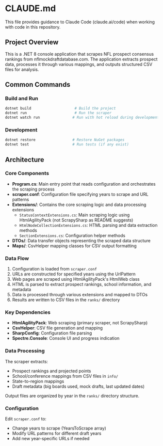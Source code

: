 # CLAUDE.md

This file provides guidance to Claude Code (claude.ai/code) when working with code in this repository.

## Project Overview

This is a .NET 8 console application that scrapes NFL prospect consensus rankings from nflmockdraftdatabase.com. The application extracts prospect data, processes it through various mappings, and outputs structured CSV files for analysis.

## Common Commands

### Build and Run
```bash
dotnet build                    # Build the project
dotnet run                      # Run the scraper
dotnet watch run               # Run with hot reload during development
```

### Development
```bash
dotnet restore                 # Restore NuGet packages
dotnet test                    # Run tests (if any exist)
```

## Architecture

### Core Components

- **Program.cs**: Main entry point that reads configuration and orchestrates the scraping process
- **scraper.conf**: Configuration file specifying years to scrape and URL patterns
- **Extensions/**: Contains the core scraping logic and data processing extensions
  - `StatusContextExtensions.cs`: Main scraping logic using HtmlAgilityPack (not ScrapySharp as README suggests)
  - `HtmlNodeCollectionExtensions.cs`: HTML parsing and data extraction methods
  - `SectionExtensions.cs`: Configuration helper methods
- **DTOs/**: Data transfer objects representing the scraped data structure
- **Maps/**: CsvHelper mapping classes for CSV output formatting

### Data Flow

1. Configuration is loaded from `scraper.conf`
2. URLs are constructed for specified years using the UrlPattern
3. Web pages are scraped using HtmlAgilityPack's HtmlWeb class
4. HTML is parsed to extract prospect rankings, school information, and metadata
5. Data is processed through various extensions and mapped to DTOs
6. Results are written to CSV files in the `ranks/` directory

### Key Dependencies

- **HtmlAgilityPack**: Web scraping (primary scraper, not ScrapySharp)
- **CsvHelper**: CSV file generation and mapping
- **SharpConfig**: Configuration file parsing
- **Spectre.Console**: Console UI and progress indication

### Data Processing

The scraper extracts:
- Prospect rankings and projected points
- School/conference mappings from CSV files in `info/`
- State-to-region mappings
- Draft metadata (big boards used, mock drafts, last updated dates)

Output files are organized by year in the `ranks/` directory structure.

### Configuration

Edit `scraper.conf` to:
- Change years to scrape (YearsToScrape array)
- Modify URL patterns for different draft years
- Add new year-specific URLs if needed